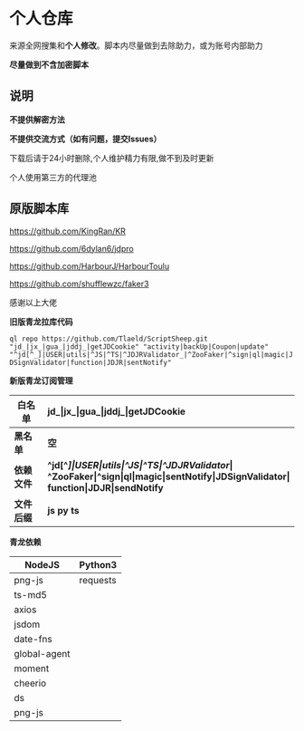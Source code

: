 # 个人仓库

来源全网搜集和**个人修改**。脚本内尽量做到去除助力，或为账号内部助力

**尽量做到不含加密脚本**


## 说明

**不提供解密方法**

**不提供交流方式（如有问题，提交Issues）**

下载后请于24小时删除,个人维护精力有限,做不到及时更新

个人使用第三方的代理池

## 原版脚本库

https://github.com/KingRan/KR

https://github.com/6dylan6/jdpro

https://github.com/HarbourJ/HarbourToulu

https://github.com/shufflewzc/faker3

感谢以上大佬

**旧版青龙拉库代码**

`ql repo https://github.com/Tlaeld/ScriptSheep.git "jd_|jx_|gua_|jddj_|getJDCookie" "activity|backUp|Coupon|update" "^jd[^_]|USER|utils|^JS|^TS|^JDJRValidator_|^ZooFaker|^sign|ql|magic|JDSignValidator|function|JDJR|sentNotify"`

**新版青龙订阅管理**

| 白名单 | jd_\|jx_\|gua_\|jddj_\|getJDCookie  |
| ------ | :--- |
| **黑名单** | **空** |
| **依赖文件** | **^jd\[^_]\|USER\|utils\|^JS\|^TS\|^JDJRValidator_\|<br>^ZooFaker\|^sign\|ql\|magic\|sentNotify\|JDSignValidator\|<br>function\|JDJR\|sendNotify** |
| **文件后缀** | **js py ts** |

**青龙依赖**

| NodeJS   | Python3  |
| -------- | -------- |
| png-js   | requests |
| ts-md5   |          |
| axios    |          |
| jsdom    |          |
| date-fns |          |
| global-agent|          |
| moment   |          |
| cheerio  |          |
| ds       |          |
| png-js   |          |
